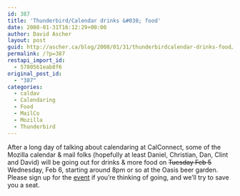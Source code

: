 ```yaml
---
id: 387
title: 'Thunderbird/Calendar drinks &#038; food'
date: 2008-01-31T16:12:29+00:00
author: David Ascher
layout: post
guid: http://ascher.ca/blog/2008/01/31/thunderbirdcalendar-drinks-food/
permalink: /?p=387
restapi_import_id:
  - 5780561eab8f6
original_post_id:
  - "387"
categories:
  - caldav
  - Calendaring
  - Food
  - MailCo
  - Mozilla
  - Thunderbird
---
```

After a long day of talking about calendaring at CalConnect, some of the Mozilla calendar & mail folks (hopefully at least Daniel, Christian, Dan, Clint and David) will be going out for drinks & more food on <strike>Tuesday Feb 5</strike> Wednesday, Feb 6, starting around 8pm or so at the Oasis beer garden. Please sign up for the [event](http://upcoming.yahoo.com/event/421054/?ps=5) if you&#8217;re thinking of going, and we&#8217;ll try to save you a seat.
